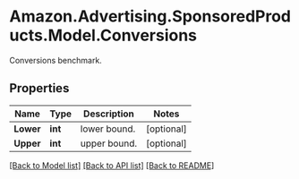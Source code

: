 # Amazon.Advertising.SponsoredProducts.Model.Conversions
Conversions benchmark.

## Properties

Name | Type | Description | Notes
------------ | ------------- | ------------- | -------------
**Lower** | **int** | lower bound. | [optional] 
**Upper** | **int** | upper bound. | [optional] 

[[Back to Model list]](../README.md#documentation-for-models) [[Back to API list]](../README.md#documentation-for-api-endpoints) [[Back to README]](../README.md)

